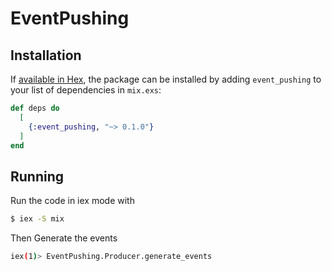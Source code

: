 # EventPushing

## Installation

If [available in Hex](https://hex.pm/docs/publish), the package can be installed
by adding `event_pushing` to your list of dependencies in `mix.exs`:

```elixir
def deps do
  [
    {:event_pushing, "~> 0.1.0"}
  ]
end
```

## Running

Run the code in iex mode with
```bash
$ iex -S mix
```
Then Generate the events
```bash
iex(1)> EventPushing.Producer.generate_events
```         
